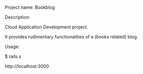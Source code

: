 Project name: Bookblog

Description:

Cloud Application Development project.

It provides rudimentary functionalities of a (books related) blog.

Usage:

$ rails s

http://localhost:3000